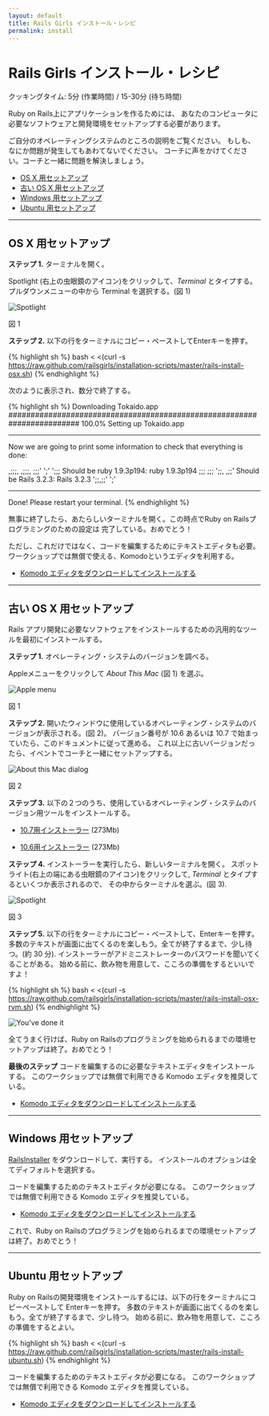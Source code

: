```yaml
---
layout: default
title: Rails Girls インストール・レシピ
permalink: install
---
```


# Rails Girls インストール・レシピ
<span class="muted">クッキングタイム: 5分 (作業時間) / 15-30分 (待ち時間)</span>

Ruby on Rails上にアプリケーションを作るためには、
あなたのコンピュータに必要なソフトウェアと開発環境をセットアップする必要があります。

ご自分のオペレーティングシステムのところの説明をご覧ください。
もしも、なにか問題が発生してもあわてないでください。
コーチに声をかけてください。コーチと一緒に問題を解決しましょう。

* [OS X 用セットアップ](#setup_for_os_x)
* [古い OS X 用セットアップ](#setup_for_os_x_old)
* [Windows 用セットアップ](#setup_for_windows)
* [Ubuntu 用セットアップ](#setup_for_ubuntu)

<hr />

## <a id="setup_for_os_x">OS X 用セットアップ</a>

**ステップ 1.** ターミナルを開く。

Spotlight (右上の虫眼鏡のアイコン)をクリックして、*Terminal* とタイプする。
プルダウンメニューの中から Terminal を選択する。(図 1)

![Spotlight](/images/3.png "Spotlight")

図 1

**ステップ 2.** 以下の行をターミナルにコピー・ペーストしてEnterキーを押す。

{% highlight sh %}
bash < <(curl -s https://raw.github.com/railsgirls/installation-scripts/master/rails-install-osx.sh)
{% endhighlight %}

次のように表示され、数分で終了する。

{% highlight sh %}
Downloading Tokaido.app
######################################################################## 100.0%
Setting up Tokaido.app

- - - - - - - - -

Now we are going to print some information to check that everything is done:

 ,;;;, ,;;;,
;;;' ';' ';;; Should be ruby 1.9.3p194: ruby 1.9.3p194
;;;       ;;;
 ';;,   ,;;'  Should be Rails 3.2.3: Rails 3.2.3
   ';;,;;'
     ';'

- - - - - - - - -

Done!
Please restart your terminal.
{% endhighlight %}

無事に終了したら、あたらしいターミナルを開く。この時点でRuby on Railsプログラミングのための設定は
完了している。おめでとう！

ただし、これだけではなく、コードを編集するためにテキストエディタも必要。
ワークショップでは無償で使える、Komodoというエディタを利用する。

* [Komodo エディタをダウンロードしてインストールする](http://www.activestate.com/komodo-edit/downloads)

<hr />

## <a id="setup_for_os_x_old">古い OS X 用セットアップ</a>

Rails アプリ開発に必要なソフトウェアをインストールするための汎用的なツールを最初にインストールする。

**ステップ 1.** オペレーティング・システムのバージョンを調べる。

Appleメニューをクリックして *About This Mac* (図 1) を選ぶ。

![Apple menu](/images/1.png "Apple menu")

図 1

**ステップ 2.** 開いたウィンドウに使用しているオペレーティング・システムのバージョンが表示される。(図 2)。
バージョン番号が 10.6 あるいは 10.7 で始まっていたら、このドキュメントに従って進める。
これ以上に古いバージョンだったら、イベントでコーチと一緒にセットアップする。

![About this Mac dialog](/images/2.png "About this Mac dialog")

図 2

**ステップ 3.** 以下の２つのうち、使用しているオペレーティング・システムのバージョン用ツールをインストールする。

* [10.7用インストーラー](https://github.com/downloads/kennethreitz/osx-gcc-installer/GCC-10.7-v2.pkg) <span class="muted">(273Mb)</span>

* [10.6用インストーラー](https://github.com/downloads/kennethreitz/osx-gcc-installer/GCC-10.6.pkg) <span class="muted">(273Mb)</span>

**ステップ 4.** インストーラーを実行したら、新しいターミナルを開く。
スポットライト(右上の端にある虫眼鏡のアイコン)をクリックして, *Terminal* とタイプするといくつか表示されるので、
その中からターミナルを選ぶ。(図 3).

![Spotlight](/images/3.png "Spotlight")

図 3

**ステップ 5.** 以下の行をターミナルにコピー・ペーストして、Enterキーを押す。
多数のテキストが画面に出てくるのを楽しもう。全てが終了するまで、少し待つ。(約 30 分).
インストーラーがアドミニストレーターのパスワードを聞いてくることがある。
始める前に、飲み物を用意して、こころの準備をするといいですよ！

{% highlight sh %}
bash < <(curl -s https://raw.github.com/railsgirls/installation-scripts/master/rails-install-osx-rvm.sh)
{% endhighlight %}

 ![You've done it](/images/complete.png "You've done it")

全てうまく行けば、Ruby on Railsのプログラミングを始められるまでの環境セットアップは終了。おめでとう！

**最後のステップ** コードを編集するのに必要なテキストエディタをインストールする。
このワークショップでは無償で利用できる Komodo エディタを推奨している。

* [Komodo エディタをダウンロードしてインストールする](http://www.activestate.com/komodo-edit/downloads)

<hr />

## <a id="setup_for_windows">Windows 用セットアップ</a>

[RailsInstaller](http://rubyforge.org/frs/download.php/75894/railsinstaller-2.1.0.exe) をダウンロードして、実行する。
インストールのオプションは全てディフォルトを選択する。

コードを編集するためのテキストエディタが必要になる。
このワークショップでは無償で利用できる Komodo エディタを推奨している。

* [Komodo エディタをダウンロードしてインストールする](http://www.activestate.com/komodo-edit/downloads)

これで、Ruby on Railsのプログラミングを始められるまでの環境セットアップは終了。おめでとう！

<hr />

## <a id="setup_for_ubuntu">Ubuntu 用セットアップ</a>

Ruby on Railsの開発環境をインストールするには、以下の行をターミナルにコピーペーストして Enterキーを押す。
多数のテキストが画面に出てくるのを楽しもう。全てが終了するまで、少し待つ。
始める前に、飲み物を用意して、こころの準備をするとよい。

{% highlight sh %}
bash < <(curl -s https://raw.github.com/railsgirls/installation-scripts/master/rails-install-ubuntu.sh)
{% endhighlight %}

コードを編集するためのテキストエディタが必要になる。
このワークショップでは無償で利用できる Komodo エディタを推奨している。

* [Komodo エディタをダウンロードしてインストールする](http://www.activestate.com/komodo-edit/downloads)
